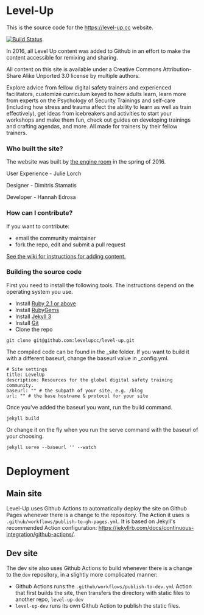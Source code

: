 # Level-Up

This is the source code for the https://level-up.cc website. 

[![Build Status](https://travis-ci.org/levelupcc/level-up.svg?branch=gh-pages)](https://travis-ci.org/levelupcc/level-up)

In 2016, all Level Up content was added to Github in an effort to make the content accessible for remixing and sharing.

All content on this site is available under a Creative Commons Attribution-Share Alike Unported 3.0 license by multiple authors.

Explore advice from fellow digital safety trainers and experienced facilitators, customize curriculum keyed to how adults learn, learn more from experts on the Psychology of Security Trainings and self-care (including how stress and trauma affect the ability to learn as well as train effectively), get ideas from icebreakers and activities to start your workshops and make them fun, check out guides on developing trainings and crafting agendas, and more. All made for trainers by their fellow trainers.

### Who built the site?

The website was built by [the engine room](www.theengineroom.org) in the spring of 2016.

User Experience - Julie Lorch

Designer - Dimitris Stamatis

Developer - Hannah Edrosa

### How can I contribute?

If you want to contribute:
- email the community maintainer
- fork the repo, edit and submit a pull request

[See the wiki for instructions for adding content.](https://github.com/levelupcc/level-up/wiki)

### Building the source code

First you need to install the following tools. The instructions depend on the operating system you use.

- Install [Ruby 2.1 or above](https://www.ruby-lang.org/en/documentation/installation/)
- Install [RubyGems](https://rubygems.org/pages/download)
- Install [Jekyll 3](https://jekyllrb.com/docs/installation/)
- Install [Git](https://git-scm.com/downloads)
- Clone the repo

```
git clone git@github.com:levelupcc/level-up.git

```

The compiled code can be found in the _site folder. If you want to build it with a different baseurl, change the baseurl value in _config.yml.

```
# Site settings
title: LevelUp
description: Resources for the global digital safety training community.
baseurl: "" # the subpath of your site, e.g. /blog
url: "" # the base hostname & protocol for your site

```

Once you've added the baseurl you want, run the build command.

```
jekyll build
```


Or change it on the fly when you run the serve command with the baseurl of your choosing.

```
jekyll serve --baseurl '' --watch
```

# Deployment

## Main site
Level-Up uses Github Actions to automatically deploy the site on Github Pages whenever there is a change to the repository. The Action it uses is `.github/workflows/publish-to-gh-pages.yml`. It is based on Jekyll's recommended Action configuration: https://jekyllrb.com/docs/continuous-integration/github-actions/. 

## Dev site
The dev site also uses Github Actions to build whenever there is a change to the `dev` repository, in a slightly more complicated manner:
- Github Actions runs the `.github/workflows/publish-to-dev.yml` Action that first builds the site, then transfers the directory with static files to another repo, `level-up-dev`
- `level-up-dev` runs its own Github Action to publish the static files.  
